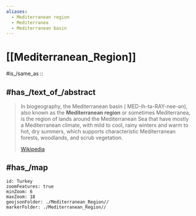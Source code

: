 ```yaml
---
aliases:
  - Mediterranean region
  - Mediterranea
  - Mediterranean basin
---
```


# [[Mediterranean_Region]] 

#is_/same_as :: 

## #has_/text_of_/abstract 

> In biogeography, the Mediterranean basin ( MED-ih-tə-RAY-nee-ən), 
> also known as the **Mediterranean region** or sometimes Mediterranea, is the region of lands around the Mediterranean Sea that have mostly a Mediterranean climate, with mild to cool, rainy winters and warm to hot, dry summers, which supports characteristic Mediterranean forests, woodlands, and scrub vegetation.
>
> [Wikipedia](https://en.wikipedia.org/wiki/Mediterranean%20basin) 

## #has_/map 

```leaflet
id: Turkey
zoomFeatures: true 
minZoom: 6 
maxZoom: 18
geojsonFolder: ./Mediterranean_Region//
markerFolder: ./Mediterranean_Region//
```



